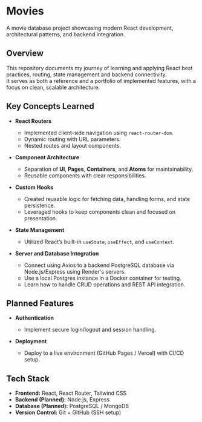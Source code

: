 # Movies
A movie database project showcasing modern React development, architectural patterns, and backend integration.



## Overview
This repository documents my journey of learning and applying React best practices, routing, state management and backend connectivity.  
It serves as both a reference and a portfolio of implemented features, with a focus on clean, scalable architecture.



## Key Concepts Learned
- **React Routers**
  - Implemented client-side navigation using `react-router-dom`.
  - Dynamic routing with URL parameters.
  - Nested routes and layout components.

- **Component Architecture**
  - Separation of **UI**, **Pages**, **Containers**, and **Atoms** for maintainability.
  - Reusable components with clear responsibilities.

- **Custom Hooks**
  - Created reusable logic for fetching data, handling forms, and state persistence.
  - Leveraged hooks to keep components clean and focused on presentation.

- **State Management**
  - Utilized React’s built-in `useState`, `useEffect`, and `useContext`.

- **Server and Database Integration**
  - Connect using Axios to a backend PostgreSQL database via Node.js/Express using Render's servers.
  - Use a local Postgres instance in a Docker container for testing.
  - Learn how to handle CRUD operations and REST API integration.



## Planned Features
- **Authentication**
  - Implement secure login/logout and session handling.

- **Deployment**
  - Deploy to a live environment (GitHub Pages / Vercel) with CI/CD setup.



## Tech Stack
- **Frontend:** React, React Router, Tailwind CSS
- **Backend (Planned):** Node.js, Express
- **Database (Planned):** PostgreSQL / MongoDB
- **Version Control:** Git + GitHub (SSH setup)

